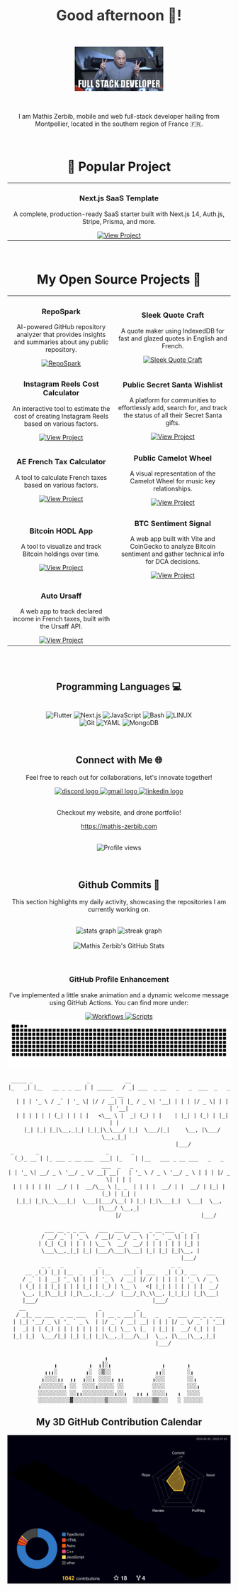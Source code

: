 <div align="center" style="margin: 20px 0;">
 <h2 style="font-size: 2rem; color: #333; margin-bottom: 10px;">Good afternoon 🌅!</h2>
</div>

<div align="center">
 <br clear="both">

<p> <img height="100" src="https://raw.githubusercontent.com/MathisZerbib/MathisZerbib/main/fullstackdeveloper.gif" alt="funny developper gif"/> </p>
<br clear="both">
    <p>I am Mathis Zerbib, mobile and web full-stack developer hailing from Montpellier, located in the southern region of France 🇫🇷.</p>
</div>
<br clear="both">
<h1 align="center">🚀 Popular Project</h1>

<table align="center">
  <tr>
    <td align="center">
      <h3>Next.js SaaS Template</h3>
      <p>A complete, production-ready SaaS starter built with Next.js 14, Auth.js, Stripe, Prisma, and more.</p>
      <a href="https://madev.xyz" target="_blank">
        <img src="https://img.shields.io/badge/View_Project-000000?style=for-the-badge&logo=vercel&logoColor=white" alt="View Project"/>
      </a>
    </td>
  </tr>
</table>
<br clear="both">
<h1 align="center">My Open Source Projects 🚀</h1>
<table align="center">
 <tr>
    <td align="center">
      <h3>RepoSpark</h3>
      <p>AI-powered GitHub repository analyzer that provides insights and summaries about any public repository.</p>
      <a href="https://github-repo-ai.vercel.app/" target="_blank">
        <img src="https://img.shields.io/badge/View_Project-6e5494?style=for-the-badge&logo=github&logoColor=white" alt="RepoSpark"/>
      </a>
    </td>

  <td align="center">
      <h3>Sleek Quote Craft</h3>
      <p>A quote maker using IndexedDB for fast and glazed quotes in English and French.</p>
      <a href="https://sleek-quote-craft.vercel.app/" target="_blank">
        <img src="https://img.shields.io/badge/View_Project-6e5494?style=for-the-badge&logo=github&logoColor=white" alt="Sleek Quote Craft"/>
      </a>
    </td>
 </tr>
  <tr>
    <td align="center">
      <h3>Instagram Reels Cost Calculator</h3>
      <p>An interactive tool to estimate the cost of creating Instagram Reels based on various factors.</p>
      <a href="https://mathiszerbib.github.io/calculateur-reels-instagram/" target="_blank">
        <img src="https://img.shields.io/badge/View_Project-4CAF50?style=for-the-badge&logo=instagram&logoColor=white" alt="View Project"/>
      </a>
    </td>
    <td align="center">
      <h3>Public Secret Santa Wishlist</h3>
      <p>A platform for communities to effortlessly add, search for, and track the status of all their Secret Santa gifts.</p>
      <a href="https://secret-santa-wishlist.vercel.app/" target="_blank">
        <img src="https://img.shields.io/badge/View_Project-FF4500?style=for-the-badge&logo=github&logoColor=white" alt="View Project"/>
      </a>
    </td>
  </tr>
  <tr>
    <td align="center">
      <h3>AE French Tax Calculator</h3>
      <p>A tool to calculate French taxes based on various factors.</p>
      <a href="https://ae-french-tax.vercel.app" target="_blank">
        <img src="https://img.shields.io/badge/View_Project-4CAF50?style=for-the-badge&logo=vercel&logoColor=white" alt="View Project"/>
      </a>
    </td>
    <td align="center">
      <h3>Public Camelot Wheel</h3>
      <p>A visual representation of the Camelot Wheel for music key relationships.</p>
      <a href="https://camelot-wheel-sigma.vercel.app" target="_blank">
        <img src="https://img.shields.io/badge/View_Project-1E90FF?style=for-the-badge&logo=react&logoColor=white" alt="View Project"/>
      </a>
    </td>
  </tr>
  <tr>
    <td align="center">
      <h3>Bitcoin HODL App</h3>
      <p>A tool to visualize and track Bitcoin holdings over time.</p>
      <a href="https://btc-hodl-app.vercel.app/" target="_blank">
        <img src="https://img.shields.io/badge/View_Project-F7931A?style=for-the-badge&logo=bitcoin&logoColor=white" alt="View Project"/>
      </a>
    </td>
    <td align="center">
      <h3>BTC Sentiment Signal</h3>
      <p>A web app built with Vite and CoinGecko to analyze Bitcoin sentiment and gather technical info for DCA decisions.</p>
      <a href="https://btc-sentiment-signal.vercel.app" target="_blank">
        <img src="https://img.shields.io/badge/View_Project-F7931A?style=for-the-badge&logo=bitcoin&logoColor=white" alt="View Project"/>
      </a>
    </td>
  </tr>
  <tr>
    <td align="center">
      <h3>Auto Ursaff</h3>
      <p>A web app to track declared income in French taxes, built with the Ursaff API.</p>
      <a href="https://auto-ursaff.vercel.app/" target="_blank">
        <img src="https://img.shields.io/badge/View_Project-4CAF50?style=for-the-badge&logo=vercel&logoColor=white" alt="View Project"/>
      </a>
    </td>
  </tr>
</table>

<br clear="both">
<br clear="both">

<h2 align="center" class="section-heading">Programming Languages 💻</h2>
<br clear="both">

<div align="center">
  <img src="https://img.shields.io/badge/Flutter-0096D8?style=for-the-badge&logo=flutter&logoColor=blue" alt="Flutter"/>
  <img src="https://img.shields.io/badge/Next.js-0A0A0A?style=for-the-badge&logo=next.js&logoColor=white" alt="Next.js"/>
  <img src="https://img.shields.io/badge/JavaScript-F7DF1E?style=for-the-badge&logo=javascript&logoColor=black" alt="JavaScript"/>
  <img src="https://img.shields.io/badge/Bash-4EAA25?style=for-the-badge&logo=gnu-bash&logoColor=white" alt="Bash"/>
  <img src="https://img.shields.io/badge/LINUX-FFFFFF?style=for-the-badge&logo=linux&logoColor=black" alt="LINUX"/>

 <br clear="both">
  <img src="https://img.shields.io/badge/Git-F05032?style=for-the-badge&logo=git&logoColor=white" alt="Git"/>
  <img src="https://img.shields.io/badge/YAML-0A0A0A?style=for-the-badge&logo=yaml&logoColor=white" alt="YAML"/>
  <img src="https://img.shields.io/badge/MongoDB-47A248?style=for-the-badge&logo=mongodb&logoColor=white" alt="MongoDB"/>
</div>

<br clear="both">
<br clear="both">

<div align="center">
<h2 align="center" class="section-heading">Connect with Me 🌐</h2>

Feel free to reach out for collaborations, let's innovate together! </p>
<div align="center">
  <a href="https://discord.com/users/564153086201823232" target="_blank">
    <img src="https://img.shields.io/static/v1?message=Discord&logo=discord&label=&color=7289DA&logoColor=white&labelColor=&style=for-the-badge" height="35" alt="discord logo" />
  </a>
  <a href="mailto:mathis.zerbib@gmail.com" target="_blank">
    <img src="https://img.shields.io/static/v1?message=Gmail&logo=gmail&label=&color=D14836&logoColor=white&labelColor=&style=for-the-badge" height="35" alt="gmail logo" />
  </a>
  <a href="https://www.linkedin.com/in/mathis-zerbib-55b4a8163/" target="_blank">
    <img src="https://img.shields.io/static/v1?message=LinkedIn&logo=linkedin&label=&color=0077B5&logoColor=white&labelColor=&style=for-the-badge" height="35" alt="linkedin logo" />
  </a>
 <br clear="both">
  <br clear="both">
 
<p>
  Checkout my website, and drone portfolio!
  <div style="clear: both;"></div>
  <a href="https://mathis-zerbib.com">https://mathis-zerbib.com</a>
</p>
<br clear="both">
<img src="https://komarev.com/ghpvc/?username=mathisZerbib&style=for-the-badge" alt="Profile views" />
</div>

<br clear="both">
<br clear="both">

<div align="center">
 
   <h2>Github Commits 🚀</h2>
    <p>This section highlights my daily activity, showcasing the repositories I am currently working on. </p>
<br clear="both">

<div align="center">
<img src="https://github-readme-stats.vercel.app/api?username=MathisZerbib&show_icons=true&include_all_commits=true&count_private=true&disable_animations=false&theme=dracula&locale=en&hide_border=false" height="150" alt="stats graph" />
  
 <img src="https://streak-stats.demolab.com?user=MathisZerbib&locale=en&mode=daily&theme=dracula&hide_border=false&border_radius=5" height="150" alt="streak graph" />
</div>
<br clear="both">

<div align="center">
     <img src="https://github-profile-summary-cards.vercel.app/api/cards/profile-details?username=mathisZerbib&theme=github_dark" alt="Mathis Zerbib's GitHub Stats"/>
</div>

<br clear="both">

<br clear="both">

<div align="center">
   <h3>GitHub Profile Enhancement</h3>
   <p>I've implemented a little snake animation and a dynamic welcome message using GitHub Actions. You can find more under:</p>
   <a href="https://github.com/MathisZerbib/MathisZerbib/tree/main/.github/workflows" target="_blank">
       <img src="https://img.shields.io/badge/Workflows-2088FF?style=for-the-badge&logo=github-actions&logoColor=white" alt="Workflows"/>
   </a>
   <a href="https://github.com/MathisZerbib/MathisZerbib/tree/main/.github/scripts" target="_blank">
       <img src="https://img.shields.io/badge/Scripts-4EAA25?style=for-the-badge&logo=gnu-bash&logoColor=white" alt="Scripts"/>
   </a>

<img src="https://raw.githubusercontent.com/MathisZerbib/MathisZerbib/output/snake.svg" alt="Snake animation"/>
</div>

<!-- skyline start -->
```text
 _____ _                 _           __                                     
|_   _| |__   __ _ _ __ | | _____   / _| ___  _ __   _   _  ___  _   _ _ __ 
  | | | '_ \ / _` | '_ \| |/ / __| | |_ / _ \| '__| | | | |/ _ \| | | | '__|
  | | | | | | (_| | | | |   <\__ \ |  _| (_) | |    | |_| | (_) | |_| | |   
  |_| |_| |_|\__,_|_| |_|_|\_\___/ |_|  \___/|_|     \__, |\___/ \__,_|_|   
                                                     |___/                  
 _       _                     _       _                                       
(_)_ __ | |_ ___ _ __ ___  ___| |_    | |__   ___ _ __ ___   _   _  ___  _   _ 
| | '_ \| __/ _ \ '__/ _ \/ __| __|   | '_ \ / _ \ '__/ _ \ | | | |/ _ \| | | |
| | | | | ||  __/ | |  __/\__ \ |_ _  | | | |  __/ | |  __/ | |_| | (_) | |_| |
|_|_| |_|\__\___|_|  \___||___/\__( ) |_| |_|\___|_|  \___|  \__, |\___/ \__,_|
                                  |/                         |___/             
                                                   
  ___ __ _ _ __    ___  ___  ___   _ __ ___  _   _ 
 / __/ _` | '_ \  / __|/ _ \/ _ \ | '_ ` _ \| | | |
| (_| (_| | | | | \__ \  __/  __/ | | | | | | |_| |
 \___\__,_|_| |_| |___/\___|\___| |_| |_| |_|\__, |
                                             |___/ 
       _ _   _           _           _          _ _            
  __ _(_) |_| |__  _   _| |__    ___| | ___   _| (_)_ __   ___ 
 / _` | | __| '_ \| | | | '_ \  / __| |/ / | | | | | '_ \ / _ \
| (_| | | |_| | | | |_| | |_) | \__ \   <| |_| | | | | | |  __/
 \__, |_|\__|_| |_|\__,_|_.__/  |___/_|\_\\__, |_|_|_| |_|\___|
 |___/                                    |___/                
  __                       _           _                           
 / _|_ __ ___  _ __ ___   | | __ _ ___| |_   _   _  ___  __ _ _ __ 
| |_| '__/ _ \| '_ ` _ \  | |/ _` / __| __| | | | |/ _ \/ _` | '__|
|  _| | | (_) | | | | | | | | (_| \__ \ |_  | |_| |  __/ (_| | |   
|_| |_|  \___/|_| |_| |_| |_|\__,_|___/\__|  \__, |\___|\__,_|_|   
                                             |___/                 

                      ╻                              
      ╻          ╻  ╻┃░╻                ╻       ╻    
   ╻╻╻░         ╻░  ░▒░░              ╻╻░       ░╻   
  ╻░░░░╻╻  ╻╻  ╻░░╻ ░░░░╻ ╻╻         ╻░░░       ░░╻  
 ╻░░░░░░░╻ ░░  ░░░░╻░░░░░ ░░         ░░░░       ░░░╻ 
 ░░░░░░░░░ ░░╻╻░░░░░░░░░░╻░░╻   ╻╻ ╻ ░░░░╻   ╻  ░░░░ 
 ░░░░░░░░░░▓░░░░░░░░░░▒░░░░░░  ░░░░░░▒▒░░░   ░ ░░░░░░

```
<!-- skyline end -->




## My 3D GitHub Contribution Calendar

![](./profile-3d-contrib/profile-night-rainbow.svg)



